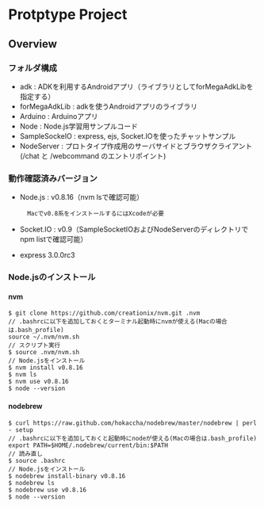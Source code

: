 Protptype Project
================
## Overview
### フォルダ構成
* adk : ADKを利用するAndroidアプリ（ライブラリとしてforMegaAdkLibを指定する）
* forMegaAdkLib : adkを使うAndroidアプリのライブラリ
* Arduino : Arduinoアプリ
* Node : Node.js学習用サンプルコード
* SampleSockeIO : express, ejs, Socket.IOを使ったチャットサンプル
* NodeServer : プロトタイプ作成用のサーバサイドとブラウザクライアント(/chat と /webcommand のエントリポイント)

### 動作確認済みバージョン
* Node.js : v0.8.16（nvm lsで確認可能）

        Macでv0.8系をインストールするにはXcodeが必要
* Socket.IO : v0.9（SampleSocketIOおよびNodeServerのディレクトリでnpm listで確認可能）
* express 3.0.0rc3

### Node.jsのインストール

#### nvm

```
$ git clone https://github.com/creationix/nvm.git .nvm
// .bashrcに以下を追加しておくとターミナル起動時にnvmが使える(Macの場合は.bash_profile)
source ~/.nvm/nvm.sh
// スクリプト実行
$ source .nvm/nvm.sh
// Node.jsをインストール
$ nvm install v0.8.16
$ nvm ls
$ nvm use v0.8.16
$ node --version

```

#### nodebrew
```
$ curl https://raw.github.com/hokaccha/nodebrew/master/nodebrew | perl - setup
// .bashrcに以下を追加しておくと起動時にnodeが使える(Macの場合は.bash_profile)
export PATH=$HOME/.nodebrew/current/bin:$PATH
// 読み直し
$ source .bashrc
// Node.jsをインストール
$ nodebrew install-binary v0.8.16
$ nodebrew ls
$ nodebrew use v0.8.16
$ node --version
```

